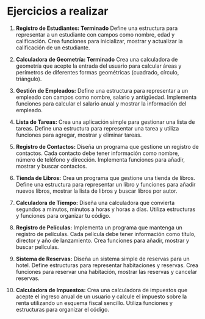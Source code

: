 # Ejercicios a realizar

1. **Registro de Estudiantes: Terminado**
   Define una estructura para representar a un estudiante con campos como nombre, edad y calificación. Crea funciones para inicializar, mostrar y actualizar la calificación de un estudiante.

2. **Calculadora de Geometría: Terminado** 
   Crea una calculadora de geometría que acepte la entrada del usuario para calcular áreas y perímetros de diferentes formas geométricas (cuadrado, círculo, triángulo).

3. **Gestión de Empleados:**
   Define una estructura para representar a un empleado con campos como nombre, salario y antigüedad. Implementa funciones para calcular el salario anual y mostrar la información del empleado.

4. **Lista de Tareas:**
   Crea una aplicación simple para gestionar una lista de tareas. Define una estructura para representar una tarea y utiliza funciones para agregar, mostrar y eliminar tareas.

5. **Registro de Contactos:**
   Diseña un programa que gestione un registro de contactos. Cada contacto debe tener información como nombre, número de teléfono y dirección. Implementa funciones para añadir, mostrar y buscar contactos.

6. **Tienda de Libros:**
   Crea un programa que gestione una tienda de libros. Define una estructura para representar un libro y funciones para añadir nuevos libros, mostrar la lista de libros y buscar libros por autor.

7. **Calculadora de Tiempo:**
   Diseña una calculadora que convierta segundos a minutos, minutos a horas y horas a días. Utiliza estructuras y funciones para organizar tu código.

8. **Registro de Películas:**
   Implementa un programa que mantenga un registro de películas. Cada película debe tener información como título, director y año de lanzamiento. Crea funciones para añadir, mostrar y buscar películas.

9. **Sistema de Reservas:**
   Diseña un sistema simple de reservas para un hotel. Define estructuras para representar habitaciones y reservas. Crea funciones para reservar una habitación, mostrar las reservas y cancelar reservas.

10. **Calculadora de Impuestos:**
    Crea una calculadora de impuestos que acepte el ingreso anual de un usuario y calcule el impuesto sobre la renta utilizando un esquema fiscal sencillo. Utiliza funciones y estructuras para organizar el código.
